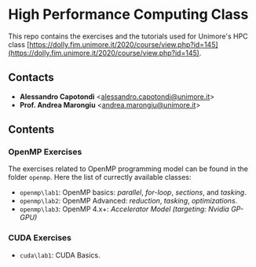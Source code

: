 # High Performance Computing Class

This repo contains the exercises and the tutorials used for Unimore's HPC class [https://dolly.fim.unimore.it/2020/course/view.php?id=145](https://dolly.fim.unimore.it/2020/course/view.php?id=145).

## Contacts
- **Alessandro Capotondi** <[alessandro.capotondi@unimore.it](mailto:alessandro.capotondi@unimore.it)>
- **Prof. Andrea Marongiu** <[andrea.marongiu@unimore.it](mailto:andrea.marongiu@unimore.it)>

## Contents

### OpenMP Exercises
The exercises related to OpenMP programming model can be found in the folder `openmp`. Here the list of currectly available classes:
- `openmp\lab1`: OpenMP basics: *parallel*, *for-loop*, *sections*, and *tasking*.
- `openmp\lab2`: OpenMP Advanced: *reduction*, *tasking*, *optimizations*.
- `openmp\lab3`: OpenMP 4.x+: *Accelerator Model (targeting: Nvidia GP-GPU)*

### CUDA Exercises
- `cuda\lab1`: CUDA Basics.
